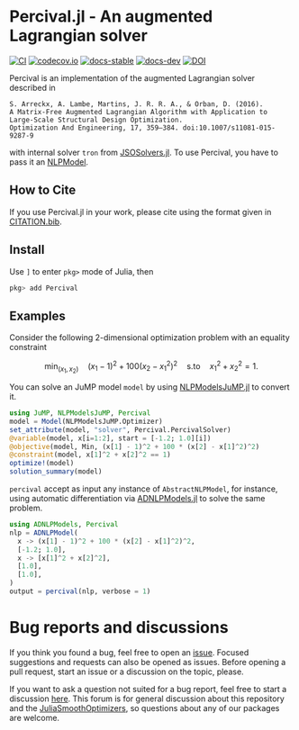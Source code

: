 # Percival.jl - An augmented Lagrangian solver

[![CI](https://github.com/JuliaSmoothOptimizers/Percival.jl/workflows/CI/badge.svg?branch=main)](https://github.com/JuliaSmoothOptimizers/Percival.jl/actions)
[![codecov.io](https://codecov.io/github/JuliaSmoothOptimizers/Percival.jl/coverage.svg?branch=main)](https://codecov.io/github/JuliaSmoothOptimizers/Percival.jl?branch=main)
[![docs-stable](https://img.shields.io/badge/docs-stable-3f51b5.svg)](https://JuliaSmoothOptimizers.github.io/Percival.jl/stable)
[![docs-dev](https://img.shields.io/badge/docs-dev-3f51b5.svg)](https://JuliaSmoothOptimizers.github.io/Percival.jl/dev)
[![DOI](https://img.shields.io/badge/DOI-10.5281/zenodo.3969045-blue.svg?style=flat)](https://doi.org/10.5281/zenodo.3969045)

Percival is an implementation of the augmented Lagrangian solver described in

    S. Arreckx, A. Lambe, Martins, J. R. R. A., & Orban, D. (2016).
    A Matrix-Free Augmented Lagrangian Algorithm with Application to Large-Scale Structural Design Optimization.
    Optimization And Engineering, 17, 359–384. doi:10.1007/s11081-015-9287-9

with internal solver `tron` from [JSOSolvers.jl](https://github.com/JuliaSmoothOptimizers/JSOSolvers.jl).
To use Percival, you have to pass it an [NLPModel](https://github.com/JuliaSmoothOptimizers/NLPModels.jl).

## How to Cite

If you use Percival.jl in your work, please cite using the format given in [CITATION.bib](CITATION.bib).

## Install

Use `]` to enter `pkg>` mode of Julia, then
```julia
pkg> add Percival
```

## Examples

Consider the following 2-dimensional optimization problem with an equality constraint

$$
\begin{equation}
\min_{(x_1,x_2)} \quad (x_1 - 1)^2 + 100 (x_2 - x_1^2)^2 \quad \text{s.to} \quad x_1^2 + x_2^2 = 1.
\end{equation}
$$

You can solve an JuMP model `model` by using [NLPModelsJuMP.jl](https://github.com/JuliaSmoothOptimizers/NLPModelsJuMP.jl) to convert it.
```julia
using JuMP, NLPModelsJuMP, Percival
model = Model(NLPModelsJuMP.Optimizer)
set_attribute(model, "solver", Percival.PercivalSolver)
@variable(model, x[i=1:2], start = [-1.2; 1.0][i])
@objective(model, Min, (x[1] - 1)^2 + 100 * (x[2] - x[1]^2)^2)
@constraint(model, x[1]^2 + x[2]^2 == 1)
optimize!(model)
solution_summary(model)
```

`percival` accept as input any instance of `AbstractNLPModel`, for instance, using automatic differentiation via [ADNLPModels.jl](https://github.com/JuliaSmoothOptimizers/ADNLPModels.jl) to solve the same problem.
```julia
using ADNLPModels, Percival
nlp = ADNLPModel(
  x -> (x[1] - 1)^2 + 100 * (x[2] - x[1]^2)^2,
  [-1.2; 1.0],
  x -> [x[1]^2 + x[2]^2],
  [1.0],
  [1.0],
)
output = percival(nlp, verbose = 1)
```

# Bug reports and discussions

If you think you found a bug, feel free to open an [issue](https://github.com/JuliaSmoothOptimizers/Percival.jl/issues).
Focused suggestions and requests can also be opened as issues. Before opening a pull request, start an issue or a discussion on the topic, please.

If you want to ask a question not suited for a bug report, feel free to start a discussion [here](https://github.com/JuliaSmoothOptimizers/Organization/discussions). This forum is for general discussion about this repository and the [JuliaSmoothOptimizers](https://github.com/JuliaSmoothOptimizers), so questions about any of our packages are welcome.
